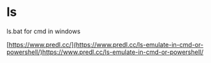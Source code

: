 # ls
ls.bat for cmd in windows

[https://www.predl.cc/](https://www.predl.cc/ls-emulate-in-cmd-or-powershell/)https://www.predl.cc/ls-emulate-in-cmd-or-powershell/
